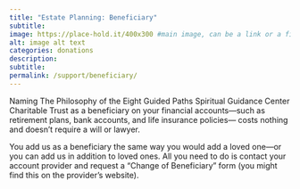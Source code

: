 ```yaml
---
title: "Estate Planning: Beneficiary"
subtitle: 
image: https://place-hold.it/400x300 #main image, can be a link or a file in assets/img/portfolio
alt: image alt text
categories: donations
description:
subtitle:
permalink: /support/beneficiary/
---
```


Naming The Philosophy of the Eight Guided Paths Spiritual Guidance Center Charitable Trust as a beneficiary on your financial accounts—such as retirement plans, bank accounts, and life insurance policies— costs nothing and doesn’t require a will or lawyer.

You add us as a beneficiary the same way you would add a loved one—or you can add us in addition to loved ones. All you need to do is contact your account provider and request a “Change of Beneficiary” form (you might find this on the provider’s website).